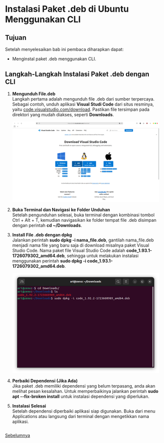 # Instalasi Paket .deb di Ubuntu  Menggunakan CLI
## Tujuan
Setelah menyelesaikan bab ini pembaca diharapkan dapat:
- Menginstal paket .deb menggunakan CLI.

## Langkah-Langkah Instalasi Paket .deb dengan CLI
1. **Mengunduh File.deb**<br>
   Langkah pertama adalah mengunduh file .deb dari sumber terpercaya. Sebagai contoh, unduh aplikasi **Visual Studi Code** dari situs resminya, yaitu [code.visualstudio.com/download](https://code.visualstudio.com/download). Pastikan file tersimpan pada direktori yang mudah diakses, seperti **Downloads**.
   <center> 

   ![icon](img/download_vscode.png)

   </center>

2. **Buka Terminal dan Navigasi ke Folder Unduhan**<br>
   Setelah pengunduhan selesai, buka terminal dengan kombinasi tombol Ctrl + Alt + T, kemudian navigasikan ke folder tempat file .deb disimpan dengan perintah **cd ~/Downloads**.

3. **Install File .deb dengan dpkg**<br>
   Jalankan perintah **sudo dpkg -i nama_file.deb**, gantilah nama_file.deb menjadi nama file yang baru saja di download misalnya paket Visual Studio Code. Nama paket file Visual Studio Code  adalah **code_1.93.1-1726079302_amd64.deb**, sehingga untuk melakukan instalasi menggunakan perintah **sudo dpkg -i code_1.93.1-1726079302_amd64.deb**. 
   
   <center> 

   ![icon](img/dpkg_instal.png)

   </center>
4. **Perbaiki Dependensi (Jika Ada)**<br>
   Jika paket .deb memiliki dependensi yang belum terpasang, anda akan melihat pesan kesalahan. Untuk memperbaikinya jalankan perintah **sudo apt --fix-broken install** untuk instalasi dependensi yang diperlukan.

5. **Instalasi Selesai**<br>
   Setelah dependensi diperbaiki aplikasi siap digunakan. Buka dari menu Applications atau langsung dari terminal dengan mengetikkan nama aplikasi.

   


<div style="display: flex; justify-content: start;">

<span>

[Sebelumnya](./instalasi_deb_gui_gdebi.md) 

</span>



</div>